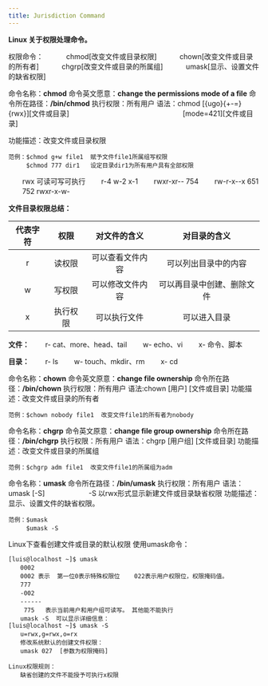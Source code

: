 ```yaml
---
title: Jurisdiction Command
---
```


**Linux 关于权限处理命令。**

权限命令：
　　　chmod[改变文件或目录权限]
　　　chown[改变文件或目录的所有者]
　　　chgrp[改变文件或目录的所属组]
　　　umask[显示、设置文件的缺省权限]

命令名称：**chmod**   命令英文愿意：**change the  permissions mode of a file**   命令所在路径：**/bin/chmod**
执行权限：所有用户  语法：chmod [{ugo}{+-=}{rwx}][文件或目录]
　　　　　　　　　　　　　　　　[mode=421][文件或目录]

功能描述：改变文件或目录权限
```
范例：$chmod g+w file1  赋予文件file1所属组写权限
　　　$chmod 777 dir1   设定目录dir1为所有用户具有全部权限
```
　　rwx  可读可写可执行
　　r-4   w-2   x-1
　　rwxr-xr--  754
　　rw-r-x--x  651
　　752  rwxr-x-w-

**文件目录权限总结：**

| 代表字符   |     权限　         |      对文件的含义   |    对目录的含义      | 
| :--------: | :--------:         |  :--------:         |   :--------:         | 
| r          |  读权限  |   可以查看文件内容  |    可以列出目录中的内容  | 
| w          |  写权限|   可以修改文件内容|    可以再目录中创建、删除文件| 
| x          |  执行权限 |   可以执行文件  |    可以进入目录  | 

**文件：**
　　r- cat、more、head、tail
　　w- echo、vi
　　x- 命令、脚本

**目录：**
　　r- ls
　　w- touch、mkdir、rm
　　x- cd

命令名称：**chown**  命令英文原意：**change file ownership**  命令所在路径：**/bin/chown**
执行权限：所有用户   语法:chown [用户] [文件或目录]
功能描述：改变文件或目录的所有者
```
范例：$chown nobody file1  改变文件file1的所有者为nobody
```

命令名称：**chgrp** 命令英文原意：**change file group ownership**   命令所在路径：**/bin/chgrp**
执行权限：所有用户  语法：chgrp [用户组] [文件或目录]
功能描述：改变文件或目录的所属组
```
范例：$chgrp adm file1  改变文件file1的所属组为adm
```

命令名称：**umask**   命令所在路径：**/bin/umask**  执行权限：所有用户
语法：umask [-S]
　　　　　　-S   以rwx形式显示新建文件或目录缺省权限
功能描述：显示、设置文件的缺省权限。
```
范例：$umask 
　　　$umask -S
```

Linux下查看创建文件或目录的默认权限
使用umask命令：
```
[luis@localhost ~]$ umask
　　0002
　　0002 表示  第一位0表示特殊权限位    022表示用户权限位，权限掩码值。
　　777
　　-002
　　------
 　　775   表示当前用户和用户组可读写。 其他能不能执行
　　umask -S  可以显示详细信息：
[luis@localhost ~]$ umask -S
　　u=rwx,g=rwx,o=rx
　　修改系统默认的创建文件权限：
　　umask 027  [参数为权限掩码]

Linux权限规则：
　　缺省创建的文件不能授予可执行x权限
```